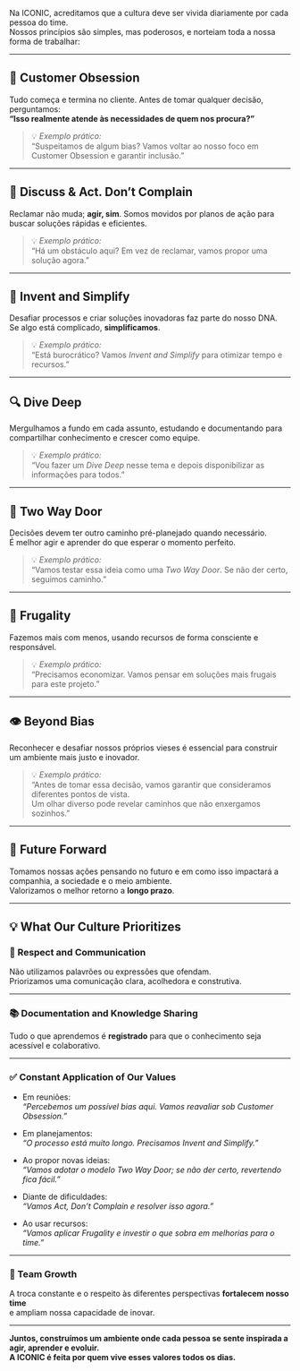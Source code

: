 Na ICONIC, acreditamos que a cultura deve ser vivida diariamente por cada pessoa do time.  
Nossos princípios são simples, mas poderosos, e norteiam toda a nossa forma de trabalhar:

---

## 🎯 Customer Obsession

Tudo começa e termina no cliente. Antes de tomar qualquer decisão, perguntamos:  
**“Isso realmente atende às necessidades de quem nos procura?”**

> 💡 *Exemplo prático:*  
> “Suspeitamos de algum bias? Vamos voltar ao nosso foco em Customer Obsession e garantir inclusão.”

---

## 💬 Discuss & Act. Don’t Complain

Reclamar não muda; **agir, sim**. Somos movidos por planos de ação para buscar soluções rápidas e eficientes.

> 💡 *Exemplo prático:*  
> “Há um obstáculo aqui? Em vez de reclamar, vamos propor uma solução agora.”

---

## 🧪 Invent and Simplify

Desafiar processos e criar soluções inovadoras faz parte do nosso DNA.  
Se algo está complicado, **simplificamos**.

> 💡 *Exemplo prático:*  
> “Está burocrático? Vamos *Invent and Simplify* para otimizar tempo e recursos.”

---

## 🔍 Dive Deep

Mergulhamos a fundo em cada assunto, estudando e documentando para compartilhar conhecimento e crescer como equipe.

> 💡 *Exemplo prático:*  
> “Vou fazer um *Dive Deep* nesse tema e depois disponibilizar as informações para todos.”

---

## 🚪 Two Way Door

Decisões devem ter outro caminho pré-planejado quando necessário.  
É melhor agir e aprender do que esperar o momento perfeito.

> 💡 *Exemplo prático:*  
> “Vamos testar essa ideia como uma *Two Way Door*. Se não der certo, seguimos caminho.”

---

## 💸 Frugality

Fazemos mais com menos, usando recursos de forma consciente e responsável.

> 💡 *Exemplo prático:*  
> “Precisamos economizar. Vamos pensar em soluções mais frugais para este projeto.”

---

## 👁️ Beyond Bias

Reconhecer e desafiar nossos próprios vieses é essencial para construir um ambiente mais justo e inovador.

> 💡 *Exemplo prático:*  
> “Antes de tomar essa decisão, vamos garantir que consideramos diferentes pontos de vista.  
> Um olhar diverso pode revelar caminhos que não enxergamos sozinhos.”

---

## 🚀 Future Forward

Tomamos nossas ações pensando no futuro e em como isso impactará a companhia, a sociedade e o meio ambiente.  
Valorizamos o melhor retorno a **longo prazo**.

---

## 💡 What Our Culture Prioritizes

### 🤗 Respect and Communication

Não utilizamos palavrões ou expressões que ofendam.  
Priorizamos uma comunicação clara, acolhedora e construtiva.

---

### 📚 Documentation and Knowledge Sharing

Tudo o que aprendemos é **registrado** para que o conhecimento seja acessível e colaborativo.

---

### ✅ Constant Application of Our Values

- Em reuniões:  
  *“Percebemos um possível bias aqui. Vamos reavaliar sob Customer Obsession.”*

- Em planejamentos:  
  *“O processo está muito longo. Precisamos Invent and Simplify.”*

- Ao propor novas ideias:  
  *“Vamos adotar o modelo Two Way Door; se não der certo, revertendo fica fácil.”*

- Diante de dificuldades:  
  *“Vamos Act, Don’t Complain e resolver isso agora.”*

- Ao usar recursos:  
  *“Vamos aplicar Frugality e investir o que sobra em melhorias para o time.”*

---

### 🌱 Team Growth

A troca constante e o respeito às diferentes perspectivas **fortalecem nosso time**  
e ampliam nossa capacidade de inovar.

---

**Juntos, construímos um ambiente onde cada pessoa se sente inspirada a agir, aprender e evoluir.**  
**A ICONIC é feita por quem vive esses valores todos os dias.**
